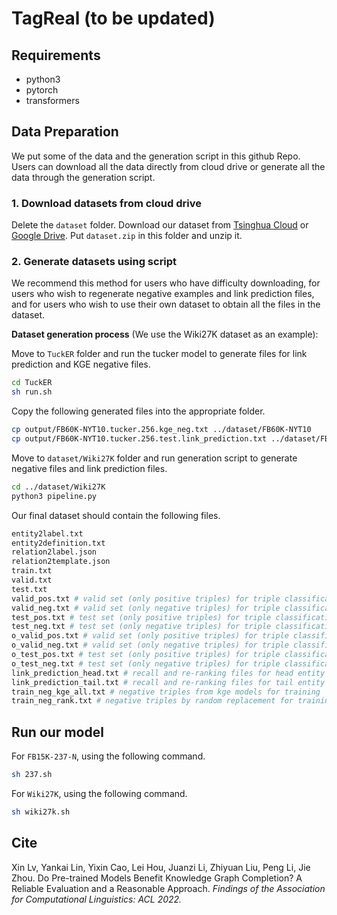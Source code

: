 # TagReal (to be updated)

## Requirements

- python3 
- pytorch 
- transformers 

## Data Preparation

We put some of the data and the generation script in this github Repo. Users can download all the data directly from cloud drive or generate all the data through the generation script.

### 1. Download datasets from cloud drive

Delete the `dataset` folder. Download our dataset from [Tsinghua Cloud](https://cloud.tsinghua.edu.cn/f/c1bd502d2b0a4a7a99eb/?dl=1) or [Google Drive](https://drive.google.com/file/d/1waE2QeVepwntuTDYNncBa6y94EPDn69C/view?usp=sharing). Put `dataset.zip` in this folder and unzip it. 

### 2. Generate datasets using script

We recommend this method for users who have difficulty downloading, for users who wish to regenerate negative examples and link prediction files, and for users who wish to use their own dataset to obtain all the files in the dataset.

**Dataset generation process** (We use the Wiki27K dataset as an example):

Move to `TuckER` folder and run the tucker model to generate files for link prediction and KGE negative files.

``` bash
cd TuckER
sh run.sh
```

Copy the following generated files into the appropriate folder.

``` bash
cp output/FB60K-NYT10.tucker.256.kge_neg.txt ../dataset/FB60K-NYT10
cp output/FB60K-NYT10.tucker.256.test.link_prediction.txt ../dataset/FB60K-NYT10
```

Move to `dataset/Wiki27K` folder and run generation script to generate negative files and link prediction files.

``` bash
cd ../dataset/Wiki27K
python3 pipeline.py
```

Our final dataset should contain the following files.
``` bash
entity2label.txt
entity2definition.txt
relation2label.json
relation2template.json
train.txt
valid.txt
test.txt
valid_pos.txt # valid set (only positive triples) for triple classification under closed-world assumption
valid_neg.txt # valid set (only negative triples) for triple classification under closed-world assumption
test_pos.txt # test set (only positive triples) for triple classification under closed-world assumption
test_neg.txt # test set (only negative triples) for triple classification under closed-world assumption
o_valid_pos.txt # valid set (only positive triples) for triple classification under open-world assumption
o_valid_neg.txt # valid set (only negative triples) for triple classification under open-world assumption
o_test_pos.txt # test set (only positive triples) for triple classification under open-world assumption
o_test_neg.txt # test set (only negative triples) for triple classification under open-world assumption
link_prediction_head.txt # recall and re-ranking files for head entity link prediction
link_prediction_tail.txt # recall and re-ranking files for tail entity link prediction
train_neg_kge_all.txt # negative triples from kge models for training
train_neg_rank.txt # negative triples by random replacement for training
```

## Run our model

For `FB15K-237-N`, using the following command.

``` bash
sh 237.sh
```

For `Wiki27K`, using the following command.

``` bash
sh wiki27k.sh
```

## Cite

Xin Lv, Yankai Lin, Yixin Cao, Lei Hou, Juanzi Li, Zhiyuan Liu, Peng Li, Jie Zhou. Do Pre-trained Models Benefit Knowledge Graph Completion? A Reliable Evaluation and a Reasonable Approach. *Findings of the Association for Computational Linguistics: ACL 2022.*
